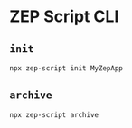 # ZEP Script CLI

## `init`

```bash
npx zep-script init MyZepApp
```

## `archive`

```bash
npx zep-script archive
```
